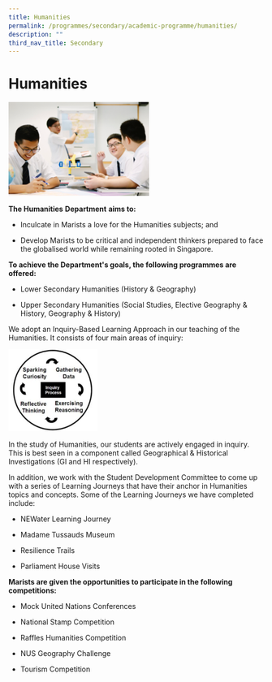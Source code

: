 ```yaml
---
title: Humanities
permalink: /programmes/secondary/academic-programme/humanities/
description: ""
third_nav_title: Secondary
---
```

# Humanities

<img src="/images/Academic%20Programme/Secondary/humanities_v1.png"  
     style="width:55%">

**The Humanities** **Department** **aims to:** 

*   Inculcate in Marists a love for the Humanities subjects; and   
    
*   Develop Marists to be critical and independent thinkers prepared to face the globalised world while remaining rooted in Singapore.

  

**To achieve the Department's goals, the following programmes are offered:**

*   Lower Secondary Humanities (History & Geography)  
    
*   Upper Secondary Humanities (Social Studies, Elective Geography & History, Geography & History)  
    

We adopt an Inquiry-Based Learning Approach in our teaching of the Humanities. It consists of four main areas of inquiry:



<img src="/images/Academic%20Programme/Secondary/humanities_v2.jpg"  
     style="width:35%">
		 
In the study of Humanities, our students are actively engaged in inquiry. This is best seen in a component called Geographical & Historical Investigations (GI and HI respectively).  

  

In addition, we work with the Student Development Committee to come up with a series of Learning Journeys that have their anchor in Humanities topics and concepts. Some of the Learning Journeys we have completed include:

*   NEWater Learning Journey  
    
*   Madame Tussauds Museum  
    
*   Resilience Trails  
    
*   Parliament House Visits  
    

  

**Marists are given the opportunities to participate in the following competitions:**  

*   Mock United Nations Conferences  
    
*   National Stamp Competition  
    
*   Raffles Humanities Competition  
    
*   NUS Geography Challenge  
    
*   Tourism Competition